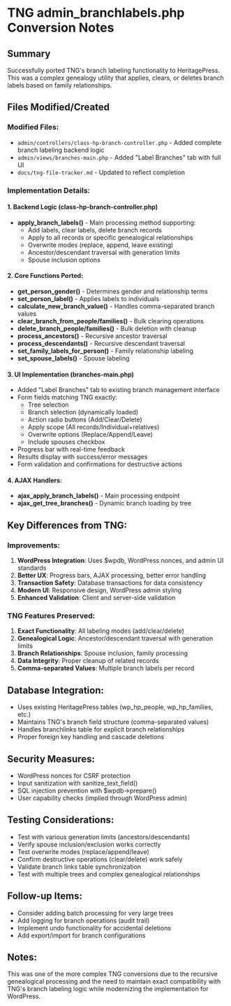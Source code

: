# TNG admin_branchlabels.php Conversion Notes

## Summary

Successfully ported TNG's branch labeling functionality to HeritagePress. This was a complex genealogy utility that applies, clears, or deletes branch labels based on family relationships.

## Files Modified/Created

### Modified Files:

- `admin/controllers/class-hp-branch-controller.php` - Added complete branch labeling backend logic
- `admin/views/branches-main.php` - Added "Label Branches" tab with full UI
- `docs/tng-file-tracker.md` - Updated to reflect completion

### Implementation Details:

#### 1. Backend Logic (class-hp-branch-controller.php)

- **apply_branch_labels()** - Main processing method supporting:
  - Add labels, clear labels, delete branch records
  - Apply to all records or specific genealogical relationships
  - Overwrite modes (replace, append, leave existing)
  - Ancestor/descendant traversal with generation limits
  - Spouse inclusion options

#### 2. Core Functions Ported:

- **get_person_gender()** - Determines gender and relationship terms
- **set_person_label()** - Applies labels to individuals
- **calculate_new_branch_value()** - Handles comma-separated branch values
- **clear_branch_from_people/families()** - Bulk clearing operations
- **delete_branch_people/families()** - Bulk deletion with cleanup
- **process_ancestors()** - Recursive ancestor traversal
- **process_descendants()** - Recursive descendant traversal
- **set_family_labels_for_person()** - Family relationship labeling
- **set_spouse_labels()** - Spouse labeling

#### 3. UI Implementation (branches-main.php)

- Added "Label Branches" tab to existing branch management interface
- Form fields matching TNG exactly:
  - Tree selection
  - Branch selection (dynamically loaded)
  - Action radio buttons (Add/Clear/Delete)
  - Apply scope (All records/Individual+relatives)
  - Overwrite options (Replace/Append/Leave)
  - Include spouses checkbox
- Progress bar with real-time feedback
- Results display with success/error messages
- Form validation and confirmations for destructive actions

#### 4. AJAX Handlers:

- **ajax_apply_branch_labels()** - Main processing endpoint
- **ajax_get_tree_branches()** - Dynamic branch loading by tree

## Key Differences from TNG:

### Improvements:

1. **WordPress Integration**: Uses $wpdb, WordPress nonces, and admin UI standards
2. **Better UX**: Progress bars, AJAX processing, better error handling
3. **Transaction Safety**: Database transactions for data consistency
4. **Modern UI**: Responsive design, WordPress admin styling
5. **Enhanced Validation**: Client and server-side validation

### TNG Features Preserved:

1. **Exact Functionality**: All labeling modes (add/clear/delete)
2. **Genealogical Logic**: Ancestor/descendant traversal with generation limits
3. **Branch Relationships**: Spouse inclusion, family processing
4. **Data Integrity**: Proper cleanup of related records
5. **Comma-separated Values**: Multiple branch labels per record

## Database Integration:

- Uses existing HeritagePress tables (wp_hp_people, wp_hp_families, etc.)
- Maintains TNG's branch field structure (comma-separated values)
- Handles branchlinks table for explicit branch relationships
- Proper foreign key handling and cascade deletions

## Security Measures:

- WordPress nonces for CSRF protection
- Input sanitization with sanitize_text_field()
- SQL injection prevention with $wpdb->prepare()
- User capability checks (implied through WordPress admin)

## Testing Considerations:

- Test with various generation limits (ancestors/descendants)
- Verify spouse inclusion/exclusion works correctly
- Test overwrite modes (replace/append/leave)
- Confirm destructive operations (clear/delete) work safely
- Validate branch links table synchronization
- Test with multiple trees and complex genealogical relationships

## Follow-up Items:

- Consider adding batch processing for very large trees
- Add logging for branch operations (audit trail)
- Implement undo functionality for accidental deletions
- Add export/import for branch configurations

## Notes:

This was one of the more complex TNG conversions due to the recursive genealogical processing and the need to maintain exact compatibility with TNG's branch labeling logic while modernizing the implementation for WordPress.
